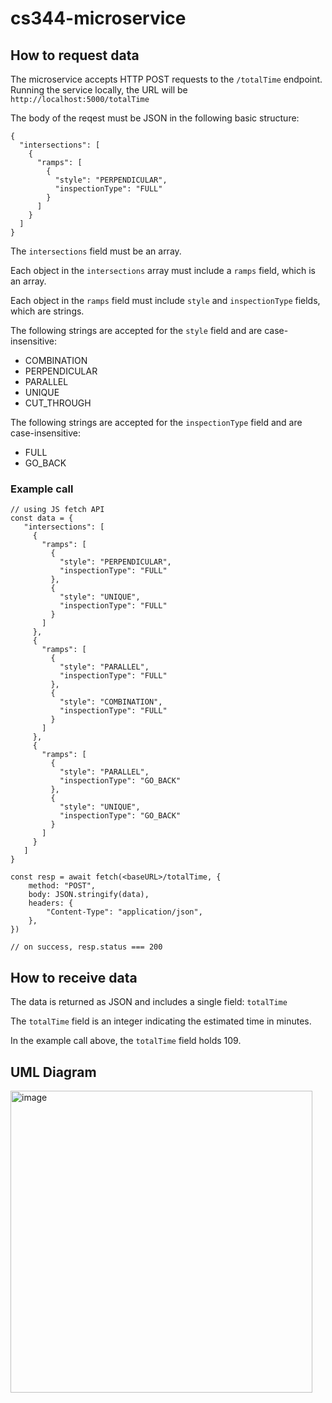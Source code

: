 # cs344-microservice
## How to request data
The microservice accepts HTTP POST requests to the `/totalTime` endpoint. Running the service locally, the URL will be `http://localhost:5000/totalTime`

The body of the reqest must be JSON in the following basic structure:
```
{
  "intersections": [
    {
      "ramps": [
        {
          "style": "PERPENDICULAR",
          "inspectionType": "FULL"
        }
      ]
    }
  ]
}
```

The `intersections` field must be an array.

Each object in the `intersections` array must include a `ramps` field, which is an array.

Each object in the `ramps` field must include `style` and `inspectionType` fields, which are strings.

The following strings are accepted for the `style` field and are case-insensitive:
- COMBINATION
- PERPENDICULAR
- PARALLEL
- UNIQUE
- CUT_THROUGH

The following strings are accepted for the `inspectionType` field and are case-insensitive:
- FULL
- GO_BACK

### Example call
```
// using JS fetch API
const data = {
   "intersections": [
     {
       "ramps": [
         {
           "style": "PERPENDICULAR",
           "inspectionType": "FULL"
         },
         {
           "style": "UNIQUE",
           "inspectionType": "FULL"
         }
       ]
     },
     {
       "ramps": [
         {
           "style": "PARALLEL",
           "inspectionType": "FULL"
         },
         {
           "style": "COMBINATION",
           "inspectionType": "FULL"
         }
       ]
     },
     {
       "ramps": [
         {
           "style": "PARALLEL",
           "inspectionType": "GO_BACK"
         },
         {
           "style": "UNIQUE",
           "inspectionType": "GO_BACK"
         }
       ]
     }
   ]
}

const resp = await fetch(<baseURL>/totalTime, {
    method: "POST",
    body: JSON.stringify(data),
    headers: {
        "Content-Type": "application/json",
    },
})

// on success, resp.status === 200
```

## How to receive data
The data is returned as JSON and includes a single field: `totalTime`

The `totalTime` field is an integer indicating the estimated time in minutes.

In the example call above, the `totalTime` field holds 109.

## UML Diagram
<img width="483" alt="image" src="https://user-images.githubusercontent.com/64614884/218633376-87b531c7-1636-4805-a4de-1a36aabd253d.png">

